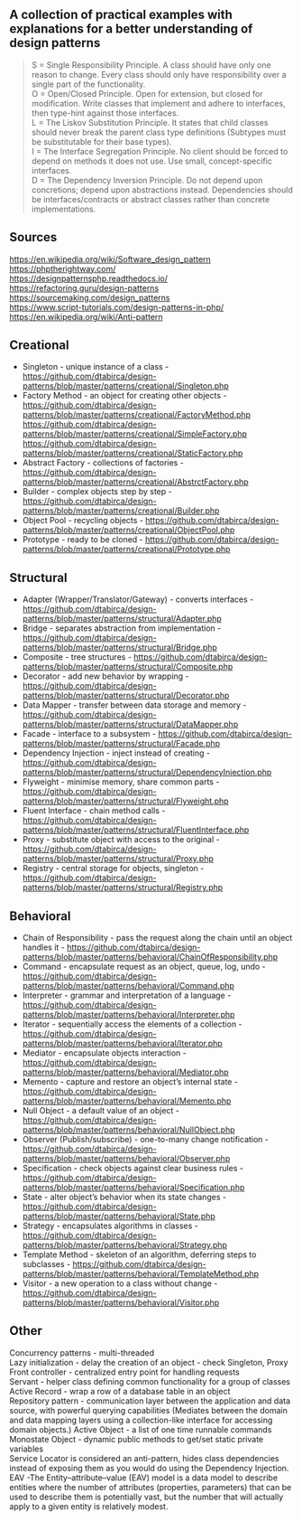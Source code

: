 ## A collection of practical examples with explanations for a better understanding of design patterns

> S = Single Responsibility Principle. A class should have only one reason to change. Every class should only have responsibility over a single part of the functionality.  
> O = Open/Closed Principle. Open for extension, but closed for modification. Write classes that implement and adhere to interfaces, then type-hint against those interfaces.  
> L = The Liskov Substitution Principle. It states that child classes should never break the parent class type definitions (Subtypes must be substitutable for their base types).  
> I = The Interface Segregation Principle. No client should be forced to depend on methods it does not use. Use small, concept-specific interfaces.  
> D = The Dependency Inversion Principle. Do not depend upon concretions; depend upon abstractions instead. Dependencies should be interfaces/contracts or abstract classes rather than concrete implementations.

## Sources

https://en.wikipedia.org/wiki/Software_design_pattern  
https://phptherightway.com/  
https://designpatternsphp.readthedocs.io/  
https://refactoring.guru/design-patterns  
https://sourcemaking.com/design_patterns  
https://www.script-tutorials.com/design-patterns-in-php/  
https://en.wikipedia.org/wiki/Anti-pattern  

## Creational

- Singleton - unique instance of a class - https://github.com/dtabirca/design-patterns/blob/master/patterns/creational/Singleton.php
- Factory Method - an object for creating other objects - https://github.com/dtabirca/design-patterns/blob/master/patterns/creational/FactoryMethod.php https://github.com/dtabirca/design-patterns/blob/master/patterns/creational/SimpleFactory.php https://github.com/dtabirca/design-patterns/blob/master/patterns/creational/StaticFactory.php
- Abstract Factory - collections of factories - https://github.com/dtabirca/design-patterns/blob/master/patterns/creational/AbstrctFactory.php
- Builder - complex objects step by step - https://github.com/dtabirca/design-patterns/blob/master/patterns/creational/Builder.php
- Object Pool - recycling objects - https://github.com/dtabirca/design-patterns/blob/master/patterns/creational/ObjectPool.php
- Prototype - ready to be cloned - https://github.com/dtabirca/design-patterns/blob/master/patterns/creational/Prototype.php

## Structural

- Adapter (Wrapper/Translator/Gateway) - converts interfaces - https://github.com/dtabirca/design-patterns/blob/master/patterns/structural/Adapter.php
- Bridge	- separates abstraction from implementation - https://github.com/dtabirca/design-patterns/blob/master/patterns/structural/Bridge.php
- Composite - tree structures - https://github.com/dtabirca/design-patterns/blob/master/patterns/structural/Composite.php
- Decorator -	add new behavior by wrapping - https://github.com/dtabirca/design-patterns/blob/master/patterns/structural/Decorator.php
- Data Mapper - transfer between data storage and memory - https://github.com/dtabirca/design-patterns/blob/master/patterns/structural/DataMapper.php
- Facade	- interface to a subsystem - https://github.com/dtabirca/design-patterns/blob/master/patterns/structural/Facade.php
- Dependency Injection - inject instead of creating - https://github.com/dtabirca/design-patterns/blob/master/patterns/structural/DependencyInjection.php
- Flyweight -	minimise memory, share common parts - https://github.com/dtabirca/design-patterns/blob/master/patterns/structural/Flyweight.php
- Fluent Interface - chain method calls - https://github.com/dtabirca/design-patterns/blob/master/patterns/structural/FluentInterface.php
- Proxy - substitute object with access to the original - https://github.com/dtabirca/design-patterns/blob/master/patterns/structural/Proxy.php
- Registry - central storage for objects, singleton - https://github.com/dtabirca/design-patterns/blob/master/patterns/structural/Registry.php

## Behavioral

- Chain of Responsibility - pass the request along the chain until an object handles it - https://github.com/dtabirca/design-patterns/blob/master/patterns/behavioral/ChainOfResponsibility.php
- Command - encapsulate request as an object, queue, log, undo - https://github.com/dtabirca/design-patterns/blob/master/patterns/behavioral/Command.php
- Interpreter	- grammar and interpretation of a language - https://github.com/dtabirca/design-patterns/blob/master/patterns/behavioral/Interpreter.php
- Iterator - sequentially access the elements of a collection - https://github.com/dtabirca/design-patterns/blob/master/patterns/behavioral/Iterator.php
- Mediator - encapsulate objects interaction - https://github.com/dtabirca/design-patterns/blob/master/patterns/behavioral/Mediator.php
- Memento	- capture and restore an object’s internal state - https://github.com/dtabirca/design-patterns/blob/master/patterns/behavioral/Memento.php
- Null Object	- a default value of an object - https://github.com/dtabirca/design-patterns/blob/master/patterns/behavioral/NullObject.php
- Observer (Publish/subscribe) - one-to-many change notification - https://github.com/dtabirca/design-patterns/blob/master/patterns/behavioral/Observer.php
- Specification - check objects against clear business rules - https://github.com/dtabirca/design-patterns/blob/master/patterns/behavioral/Specification.php
- State - alter object’s behavior when its state changes - https://github.com/dtabirca/design-patterns/blob/master/patterns/behavioral/State.php
- Strategy - encapsulates algorithms in classes - https://github.com/dtabirca/design-patterns/blob/master/patterns/behavioral/Strategy.php
- Template Method - skeleton of an algorithm, deferring steps to subclasses - https://github.com/dtabirca/design-patterns/blob/master/patterns/behavioral/TemplateMethod.php
- Visitor	- a new operation to a class without change - https://github.com/dtabirca/design-patterns/blob/master/patterns/behavioral/Visitor.php

## Other

Concurrency patterns - multi-threaded  
Lazy initialization - delay the creation of an object - check Singleton, Proxy  
Front controller - centralized entry point for handling requests  
Servant - helper class defining common functionality for a group of classes  
Active Record - wrap a row of a database table in an object  
Repository pattern - communication layer between the application and data source, with powerful querying capabilities  (Mediates between the domain and data mapping layers using a collection-like interface for accessing domain objects.)
Active Object - a list of one time runnable commands  
Monostate Object - dynamic public methods to get/set static private variables  
Service Locator is considered an anti-pattern, hides class dependencies instead of exposing them as you would do using the Dependency Injection.
EAV -The Entity–attribute–value (EAV) model is a data model to describe entities where the number of attributes (properties, parameters) that can be used to describe them is potentially vast, but the number that will actually apply to a given entity is relatively modest.
